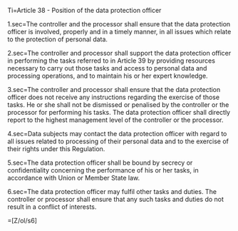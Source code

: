 Ti=Article 38 - Position of the data protection officer

1.sec=The controller and the processor shall ensure that the data protection officer is involved, properly and in a timely manner, in all issues which relate to the protection of personal data.

2.sec=The controller and processor shall support the data protection officer in performing the tasks referred to in Article 39 by providing resources necessary to carry out those tasks and access to personal data and processing operations, and to maintain his or her expert knowledge.

3.sec=The controller and processor shall ensure that the data protection officer does not receive any instructions regarding the exercise of those tasks. He or she shall not be dismissed or penalised by the controller or the processor for performing his tasks. The data protection officer shall directly report to the highest management level of the controller or the processor.

4.sec=Data subjects may contact the data protection officer with regard to all issues related to processing of their personal data and to the exercise of their rights under this Regulation.

5.sec=The data protection officer shall be bound by secrecy or confidentiality concerning the performance of his or her tasks, in accordance with Union or Member State law.

6.sec=The data protection officer may fulfil other tasks and duties. The controller or processor shall ensure that any such tasks and duties do not result in a conflict of interests.

=[Z/ol/s6]

